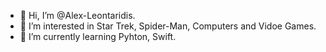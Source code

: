 - 👋 Hi, I’m @Alex-Leontaridis.
- 👀 I’m interested in Star Trek, Spider-Man, Computers and Vidoe Games.
- 🌱 I’m currently learning Pyhton, Swift.

<!---
Alex-Leontaridis/Alex-Leontaridis is a ✨ special ✨ repository because its `README.md` (this file) appears on your GitHub profile.
You can click the Preview link to take a look at your changes.
--->
